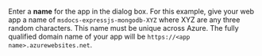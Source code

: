 Enter a **name** for the app in the dialog box.  For this example, give your web app a name of `msdocs-expressjs-mongodb-XYZ` where XYZ are any three random characters. This name must be unique across Azure.  The fully qualified domain name of your app will be `https://<app name>.azurewebsites.net`.